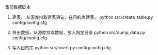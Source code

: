 备份数据脚本

1. 建表， 从源库拉取建表语句，在目的库建表。
python src/create_table.py config/config.cfg

2. 导出数据，从源库拉取数据，放入指定目录
python src/dump_data.py config/config.cfg

3. 写入目的库
python src/insert.py config/config.cfg
